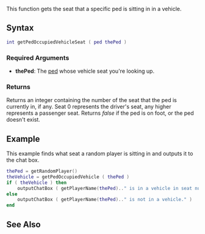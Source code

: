 This function gets the seat that a specific ped is sitting in in a vehicle.

Syntax
------

``` lua
int getPedOccupiedVehicleSeat ( ped thePed )
```

### Required Arguments

-   **thePed**: The [ped](/ped.md "wikilink") whose vehicle seat you're looking up.

### Returns

Returns an integer containing the number of the seat that the ped is currently in, if any. Seat 0 represents the driver's seat, any higher represents a passenger seat. Returns *false* if the ped is on foot, or the ped doesn't exist.

Example
-------

This example finds what seat a random player is sitting in and outputs it to the chat box.

``` lua
thePed = getRandomPlayer()
theVehicle = getPedOccupiedVehicle ( thePed )
if ( theVehicle ) then
    outputChatBox ( getPlayerName(thePed).." is in a vehicle in seat number " .. getPedOccupiedVehicleSeat ( thePed ) .. "." )
else
    outputChatBox ( getPlayerName(thePed).." is not in a vehicle." )
end
```

See Also
--------

